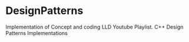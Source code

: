 # DesignPatterns
Implementation of Concept and coding LLD Youtube Playlist.
C++ Design Patterns Implementations
